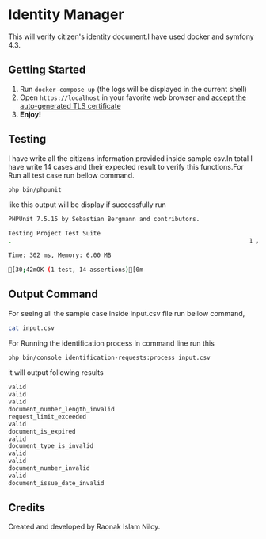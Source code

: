 # Identity Manager

This will verify citizen's identity document.I have used docker and symfony 4.3.
## Getting Started

1. Run `docker-compose up` (the logs will be displayed in the current shell)
2. Open `https://localhost` in your favorite web browser and [accept the auto-generated TLS certificate](https://stackoverflow.com/a/15076602/1352334)
3. **Enjoy!**

## Testing

I have write all the citizens information provided inside sample csv.In total I have write 14 cases and their expected result to verify this functions.For Run all test case run bellow command. 
```bash
php bin/phpunit
```
like this output will be display if successfully run

```bash
PHPUnit 7.5.15 by Sebastian Bergmann and contributors.

Testing Project Test Suite
.                                                                   1 / 1 (100%)

Time: 302 ms, Memory: 6.00 MB

[30;42mOK (1 test, 14 assertions)[0m
```

## Output Command
For seeing all the sample case inside input.csv file run bellow command, 
```bash
cat input.csv
```
For Running the identification process in command line run this

```bash
php bin/console identification-requests:process input.csv
```
it will output following results
```bash
valid
valid
valid
document_number_length_invalid
request_limit_exceeded
valid
document_is_expired
valid
document_type_is_invalid
valid
valid
document_number_invalid
valid
document_issue_date_invalid
```

## Credits

Created and developed by Raonak Islam Niloy.
